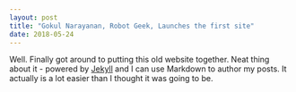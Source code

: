 ```yaml
---
layout: post
title: "Gokul Narayanan, Robot Geek, Launches the first site"
date: 2018-05-24
---
```


Well. Finally got around to putting this old website together. Neat thing about it - powered by [Jekyll](http://jekyllrb.com) and I can use Markdown to author my posts. It actually is a lot easier than I thought it was going to be.
